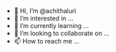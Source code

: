 - 👋 Hi, I’m @achithaluri
- 👀 I’m interested in ...
- 🌱 I’m currently learning ...
- 💞️ I’m looking to collaborate on ...
- 📫 How to reach me ...

<!---
achithaluri/achithaluri is a ✨ special ✨ repository because its `README.md` (this file) appears on your GitHub profile.
You can click the Preview link to take a look at your changes.
--->
